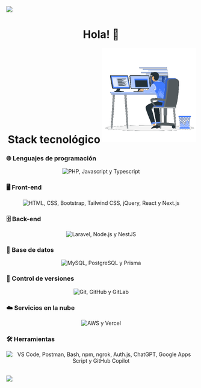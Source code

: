 <img src="https://user-images.githubusercontent.com/73097560/115834477-dbab4500-a447-11eb-908a-139a6edaec5c.gif" />

<h1 align="center">Hola! 👋</h1>

<p>
  <img align="right" src="https://github.com/MagnanimoBvv/MagnanimoBvv/blob/main/Right_Side.gif" alt="MagnanimoBvv" width=250px />
</p>

<br><br><br><br><br><br><br><br><br><br><br>

<h1 align="center">Stack tecnológico</h1>

### 🌐 Lenguajes de programación

<p align="center">
  <img src="https://go-skill-icons.vercel.app/api/icons?i=php,javascript,typescript&titles=true" alt="PHP, Javascript y Typescript" />
</p>

### 🖥️ Front-end

<p align="center">
  <img src="https://go-skill-icons.vercel.app/api/icons?i=html,css,bootstrap,tailwindcss,jquery,react,nextjs&titles=true" alt="HTML, CSS, Bootstrap, Tailwind CSS, jQuery, React y Next.js" />
</p>

### 🗄️ Back-end

<p align="center">
  <img src="https://go-skill-icons.vercel.app/api/icons?i=laravel,nodejs,nestjs&titles=true" alt="Laravel, Node.js y NestJS" />
</p>

### 💾 Base de datos

<p align="center">
  <img src="https://go-skill-icons.vercel.app/api/icons?i=mysql,postgresql,prisma&titles=true" alt="MySQL, PostgreSQL y Prisma" />
</p>

### 🔀 Control de versiones

<p align="center">
  <img src="https://go-skill-icons.vercel.app/api/icons?i=git,github,gitlab&titles=true" alt="Git, GitHub y GitLab" />
</p>

### ☁️ Servicios en la nube

<p align="center">
  <img src="https://go-skill-icons.vercel.app/api/icons?i=aws,vercel&titles=true" alt="AWS y Vercel" />
</p>

### 🛠️ Herramientas

<p align="center">
  <img src="https://go-skill-icons.vercel.app/api/icons?i=vscode,postman,bash,npm,ngrok,authjs,chatgpt,googleappsscript,githubcopilot&titles=true" alt="VS Code, Postman, Bash, npm, ngrok, Auth.js, ChatGPT, Google Apps Script y GitHub Copilot" />
</p>

<br>

<img src="https://user-images.githubusercontent.com/73097560/115834477-dbab4500-a447-11eb-908a-139a6edaec5c.gif">
<!--
**MagnanimoBvv/MagnanimoBvv** is a ✨ _special_ ✨ repository because its `README.md` (this file) appears on your GitHub profile.

Here are some ideas to get you started:

- 🔭 I’m currently working on ...
- 🌱 I’m currently learning ...
- 👯 I’m looking to collaborate on ...
- 🤔 I’m looking for help with ...
- 💬 Ask me about ...
- 📫 How to reach me: ...
- 😄 Pronouns: ...
- ⚡ Fun fact: ...
-->
